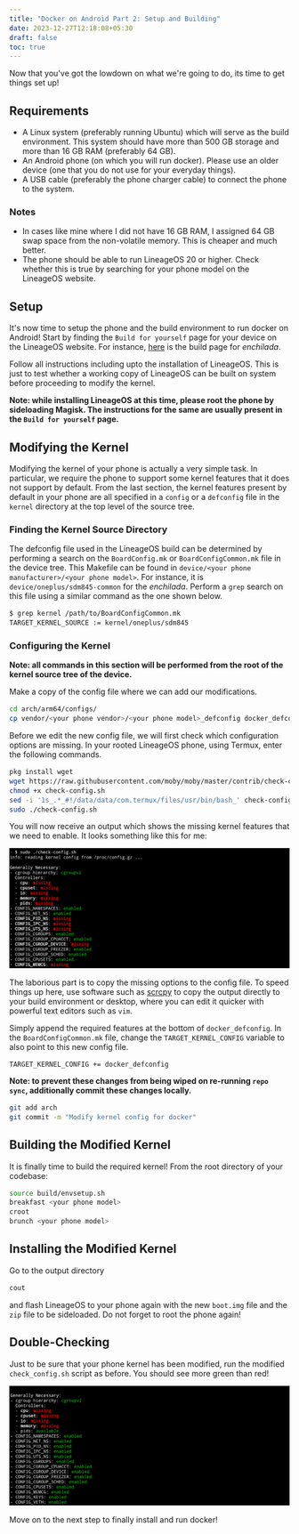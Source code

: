```yaml
---
title: "Docker on Android Part 2: Setup and Building"
date: 2023-12-27T12:18:08+05:30
draft: false
toc: true
---
```


Now that you've got the lowdown on what we're going to do, its time to get
things set up!

## Requirements

- A Linux system (preferably running Ubuntu) which will serve as the build
  environment. This system should have more than 500 GB storage and more than 16
  GB RAM (preferably 64 GB).
- An Android phone (on which you will run docker). Please use an older device
  (one that you do not use for your everyday things).
- A USB cable (preferably the phone charger cable) to connect the phone to the
  system.

### Notes

- In cases like mine where I did not have 16 GB RAM, I assigned 64 GB swap space
  from the non-volatile memory. This is cheaper and much better.
- The phone should be able to run LineageOS 20 or higher. Check whether this is
  true by searching for your phone model on the LineageOS website.

## Setup

It's now time to setup the phone and the build environment to run docker on
Android! Start by finding the `Build for yourself` page for your device on the
LineageOS website. For instance,
[here](https://wiki.lineageos.org/devices/enchilada/build/) is the build page
for _enchilada_.

Follow all instructions including upto the installation of LineageOS. This is 
just to test whether a working copy of LineageOS can be built on system before
proceeding to modify the kernel.

**Note: while installing LineageOS at this time, please root the phone by
sideloading Magisk. The instructions for the same are usually present in the
`Build for yourself` page.**

## Modifying the Kernel

Modifying the kernel of your phone is actually a very simple task. In
particular, we require the phone to support some kernel features that it does
not support by default. From the last section, the kernel features present by
default in your phone are all specified in a `config` or a `defconfig` file in
the `kernel` directory at the top level of the source tree.

### Finding the Kernel Source Directory

The defconfig file used in the LineageOS build can be determined by performing a
search on the `BoardConfig.mk` or `BoardConfigCommon.mk` file in the device
tree. This Makefile can be found in `device/<your phone manufacturer>/<your
phone model>`. For instance, it is `device/oneplus/sdm845-common` for the
_enchilada_. Perform a `grep` search on this file using a similar command as the
one shown below.

```bash
$ grep kernel /path/to/BoardConfigCommon.mk
TARGET_KERNEL_SOURCE := kernel/oneplus/sdm845
```

### Configuring the Kernel

**Note: all commands in this section will be performed from the root of the
kernel source tree of the device.**

Make a copy of the config file where we can add our modifications.

```bash
cd arch/arm64/configs/
cp vendor/<your phone vendor>/<your phone model>_defconfig docker_defconfig
```

Before we edit the new config file, we will first check which configuration
options are missing. In your rooted LineageOS phone, using Termux, enter the
following commands.

```bash
pkg install wget
wget https://raw.githubusercontent.com/moby/moby/master/contrib/check-config.sh
chmod +x check-config.sh
sed -i '1s_.*_#!/data/data/com.termux/files/usr/bin/bash_' check-config.sh
sudo ./check-config.sh
```

You will now receive an output which shows the missing kernel features that we
need to enable. It looks something like this for me:

![Check Config](./images/check_config.png)

The laborious part is to copy the missing options to the config file. To speed
things up here, use software such as
[scrcpy](https://github.com/Genymobile/scrcpy) to copy the output directly to
your build environment or desktop, where you can edit it quicker with powerful
text editors such as `vim`.

Simply append the required features at the bottom of `docker_defconfig`. In the
`BoardConfigCommon.mk` file, change the `TARGET_KERNEL_CONFIG` variable to also
point to this new config file.

```make
TARGET_KERNEL_CONFIG += docker_defconfig
```

**Note: to prevent these changes from being wiped on re-running `repo sync`,
additionally commit these changes locally.**

```bash
git add arch
git commit -m "Modify kernel config for docker"
```

## Building the Modified Kernel

It is finally time to build the required kernel! From the root directory of your
codebase:

```bash
source build/envsetup.sh
breakfast <your phone model>
croot
brunch <your phone model>
```

## Installing the Modified Kernel

Go to the output directory

```bash
cout
```

and flash LineageOS to your phone again with the new `boot.img` file and the
`zip` file to be sideloaded. Do not forget to root the phone again!

## Double-Checking

Just to be sure that your phone kernel has been modified, run the modified
`check_config.sh` script as before. You should see more green than red!

![Check Config After](./images/check_config_after.png)

Move on to the next step to finally install and run docker!
